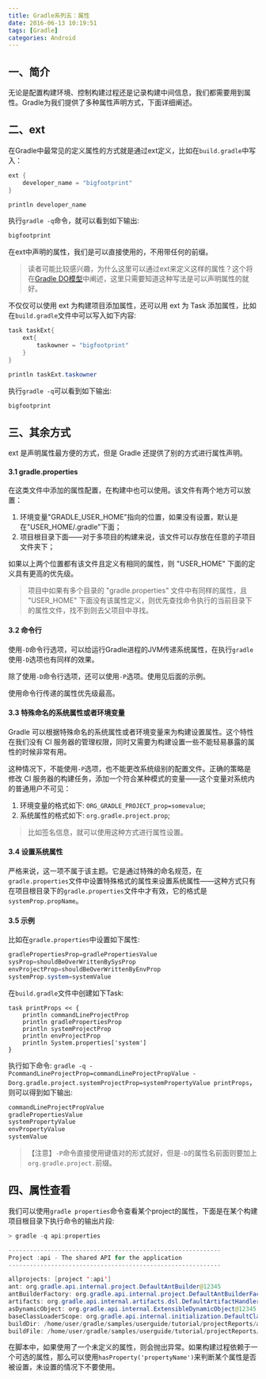```yaml
---
title: Gradle系列五：属性
date: 2016-06-13 10:19:51
tags: [Gradle]
categories: Android
---
```


## 一、简介
无论是配置构建环境、控制构建过程还是记录构建中间信息，我们都需要用到属性。Gradle为我们提供了多种属性声明方式，下面详细阐述。

## 二、ext
在Gradle中最常见的定义属性的方式就是通过ext定义，比如在`build.gradle`中写入：<!--more-->

```java
ext {
	developer_name = "bigfootprint"
}

println developer_name
```
执行`gradle -q`命令，就可以看到如下输出:

```java
bigfootprint
```
在ext中声明的属性，我们是可以直接使用的，不用带任何的前缀。

>读者可能比较感兴趣，为什么这里可以通过ext来定义这样的属性？这个将在[Gradle DO模型](http://www.muzileecoding.com/gradlestudy/gradle-advaced-do.html)中阐述，这里只需要知道这种写法是可以声明属性的就好。

不仅仅可以使用 ext 为构建项目添加属性，还可以用 ext 为 Task 添加属性，比如在`build.gradle`文件中可以写入如下内容:

```java
task taskExt{
	ext{
		taskowner = "bigfootprint"
	}
}

println taskExt.taskowner
```
执行`gradle -q`可以看到如下输出:

```java
bigfootprint
```

## 三、其余方式
ext 是声明属性最方便的方式，但是 Gradle 还提供了别的方式进行属性声明。

#### 3.1 gradle.properties
在这类文件中添加的属性配置，在构建中也可以使用。该文件有两个地方可以放置：

1. 环境变量"GRADLE_USER_HOME"指向的位置，如果没有设置，默认是在"USER_HOME/.gradle"下面；
2. 项目根目录下面——对于多项目的构建来说，该文件可以存放在任意的子项目文件夹下；

如果以上两个位置都有该文件且定义有相同的属性，则 "USER_HOME" 下面的定义具有更高的优先级。

>项目中如果有多个目录的 "gradle.properties" 文件中有同样的属性，且 "USER_HOME" 下面没有该属性定义，则优先查找命令执行的当前目录下的属性文件，找不到则去父项目中寻找。

#### 3.2 命令行
使用`-D`命令行选项，可以给运行Gradle进程的JVM传递系统属性，在执行`gradle`使用`-D`选项也有同样的效果。

除了使用`-D`命令行选项，还可以使用`-P`选项。使用见后面的示例。

使用命令行传递的属性优先级最高。

#### 3.3 特殊命名的系统属性或者环境变量
Gradle 可以根据特殊命名的系统属性或者环境变量来为构建设置属性。这个特性在我们没有 CI 服务器的管理权限，同时又需要为构建设置一些不能轻易暴露的属性的时候非常有用。

这种情况下，不能使用`-P`选项，也不能更改系统级别的配置文件。正确的策略是修改 CI 服务器的构建任务，添加一个符合某种模式的变量——这个变量对系统内的普通用户不可见：

1. 环境变量的格式如下: `ORG_GRADLE_PROJECT_prop=somevalue`;
2. 系统属性的格式如下: `org.gradle.project.prop`;

>比如签名信息，就可以使用这种方式进行属性设置。

#### 3.4 设置系统属性
严格来说，这一项不属于该主题。它是通过特殊的命名规范，在`gradle.properties`文件中设置特殊格式的属性来设置系统属性——这种方式只有在项目根目录下的`gradle.properties`文件中才有效，它的格式是`systemProp.propName`。

#### 3.5 示例
比如在`gradle.properties`中设置如下属性: 

```java
gradlePropertiesProp=gradlePropertiesValue
sysProp=shouldBeOverWrittenBySysProp
envProjectProp=shouldBeOverWrittenByEnvProp
systemProp.system=systemValue
```

在`build.gradle`文件中创建如下Task:

```
task printProps << {
    println commandLineProjectProp
    println gradlePropertiesProp
    println systemProjectProp
    println envProjectProp
    println System.properties['system']
}
```

执行如下命令: `gradle -q -PcommandLineProjectProp=commandLineProjectPropValue -Dorg.gradle.project.systemProjectProp=systemPropertyValue printProps`，则可以得到如下输出:

```Java
commandLineProjectPropValue
gradlePropertiesValue
systemPropertyValue
envPropertyValue
systemValue
```

>【注意】`-P`命令直接使用键值对的形式就好，但是`-D`的属性名前面则要加上`org.gradle.project.`前缀。

## 四、属性查看
我们可以使用`gradle properties`命令查看某个project的属性，下面是在某个构建项目根目录下执行命令的输出片段:

```java
> gradle -q api:properties

------------------------------------------------------------
Project :api - The shared API for the application
------------------------------------------------------------

allprojects: [project ':api']
ant: org.gradle.api.internal.project.DefaultAntBuilder@12345
antBuilderFactory: org.gradle.api.internal.project.DefaultAntBuilderFactory@12345
artifacts: org.gradle.api.internal.artifacts.dsl.DefaultArtifactHandler_Decorated@12345
asDynamicObject: org.gradle.api.internal.ExtensibleDynamicObject@12345
baseClassLoaderScope: org.gradle.api.internal.initialization.DefaultClassLoaderScope@12345
buildDir: /home/user/gradle/samples/userguide/tutorial/projectReports/api/build
buildFile: /home/user/gradle/samples/userguide/tutorial/projectReports/api/build.gradle
```
在脚本中，如果使用了一个未定义的属性，则会抛出异常。如果构建过程依赖于一个可选的属性，那么可以使用`hasProperty('propertyName')`来判断某个属性是否被设置，未设置的情况下不要使用。
